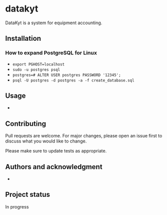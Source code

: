 # datakyt

DataKyt is a system for equipment accounting.

## Installation

### How to expand PostgreSQL for Linux

- `export PGHOST=localhost`
- `sudo -u postgres psql`
- `postgres=# ALTER USER postgres PASSWORD '12345';`
- `psql -U postgres -d postgres -a -f create_database.sql`

## Usage

-

## Contributing

Pull requests are welcome. For major changes, please open an issue first to discuss what you would like to change.

Please make sure to update tests as appropriate.

## Authors and acknowledgment

-

## Project status

In progress
